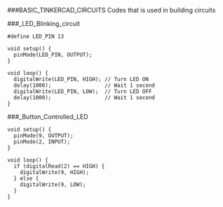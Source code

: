 ###BASIC_TINKERCAD_CIRCUITS
Codes that is used in building circuits

###_LED_Blinking_circuit
```
#define LED_PIN 13

void setup() {
  pinMode(LED_PIN, OUTPUT);
}

void loop() {
  digitalWrite(LED_PIN, HIGH); // Turn LED ON
  delay(1000);                 // Wait 1 second
  digitalWrite(LED_PIN, LOW);  // Turn LED OFF
  delay(1000);                 // Wait 1 second
}
```
###_Button_Controlled_LED
```
void setup() {
  pinMode(9, OUTPUT);
  pinMode(2, INPUT);
}

void loop() {
  if (digitalRead(2) == HIGH) {
    digitalWrite(9, HIGH);
  } else {
    digitalWrite(9, LOW);
  }
}
```

